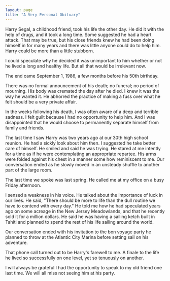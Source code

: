 ```yaml
---
layout: page
title: "A Very Personal Obituary"
---
```


Harry Segal, a childhood friend, took his life the other day. He did it with the help of drugs, and it took a long time. Some suggested he had a heart attack. That may be true, but his close friends knew he had been doing himself in for many years and there was little anyone could do to help him. Harry could be more than a little stubborn.

I could speculate why he decided it was unimportant to him whether or not he lived a long and healthy life. But all that would be irrelevant now.

The end came September 1, 1986, a few months before his 50th birthday.

There was no formal announcement of his death; no funeral; no period of mourning. His body was cremated the day after he died. I knew it was the way he wanted it. He abhorred the practice of making a fuss over what he felt should be a very private affair.

In the weeks following his death, I was often aware of a deep and terrible sadness. I felt guilt because I had no opportunity to help him. And I was disappointed that he would choose to permanently separate himself from family and friends.

The last time I saw Harry was two years ago at our 30th high school reunion. He had a sickly look about him then. I suggested he take better care of himself. He smiled and said he was trying. He stared at me intently for a time as if he were contemplating an appropriate repartee. His arms were folded against his chest in a manner some how reminiscent to me. Our conversation ended as he slowly moved in an unsteady shuffle to another part of the large room.

The last time we spoke was last spring. He called me at my office on a busy Friday afternoon.

I sensed a weakness in his voice. He talked about the importance of luck in our lives. He said, "There should be more to life than the dull routine we have to contend with every day." He told me how he had speculated years ago on some acreage in the New Jersey Meadowlands, and that he recently sold it for a million dollars. He said he was having a sailing ketch built in Tahiti and planned to spend the rest of his life sailing around the world.

Our conversation ended with his invitation to the bon voyage party he planned to throw at the Atlantic City Marina before setting sail on his adventure.

That phone call turned out to be Harry's farewell to me. A finale to the life he lived so successfully on one level, yet so tenuously on another.

I will always be grateful I had the opportunity to speak to my old friend one last time. We will all miss not seeing him at his party.